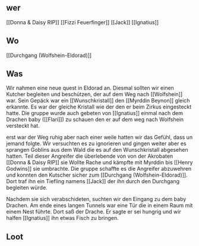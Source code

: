 ## wer
[[Donna & Daisy RIP]]
[[Fizzi Feuerfinger]]
[[Jack]]
[[Ignatius]]

## Wo
[[Durchgang (Wolfshein-Eldorad)]]

## Was
Wir nahmen eine neue quest in Eldorad an. Diesmal sollten wir einen Kutcher begleiten und beschützen, der auf dem Weg nach [[Wolfshein]] war. Sein Gepäck war ein [[Wunschkristall]] den [[Myrddin Beynon]] gleich erkannte. Es war der gleiche Kristall wie der den er beim Zirkus eingesteckt hatte. Die gruppe wurde auch gebeten von [[Ignatius]] einmal nach dem Drachen baby ([[Flari]]) zu schauen den er auf dem weg nach Wolfshein versteckt  hat. 

erst war der Weg ruhig aber nach einer weile hatten wir das Gefühl, dass un jemand folgte. Wir versuchten es zu ignorieren und gingen weiter aber es sprangen Goblins aus dem Wald die es auf den Wunschkristall abgesehen hatten. Teil dieser Angreifer die überlebende von von der Akrobaten [[Donna & Daisy RIP]] sie Wollte Rache und kämpfte mit Myrddin bis [[Henry Godwins]] sie umbrachte. Die gruppe schaffte es die Angreifer abzuwehren und konnten den Kutscher sicher zum [[Durchgang (Wolfshein-Eldorad)]]. Dort traf ihn ein Tiefling namens [[Jack]] der ihn durch den Durchgang begleiten würde.

Nachdem sie sich verabschideten, suchten wir den Eingang zu dem baby Drachen. Am ende eines langen Tunnels war eine Tür die in einem Raum mit einem Nest führte. Dort saß der Drache. Er sagte er sei hungrig und wir halfen [[Ignatius]] ihn etwas Fisch zu bringen. 

## Loot
